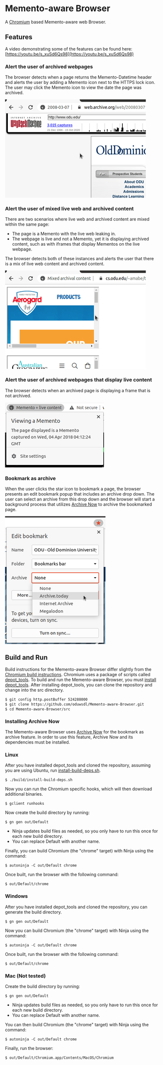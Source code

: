 
# Memento-aware Browser
A [Chromium](https://www.chromium.org/Home) based Memento-aware web Browser.

## Features

A video demonstrating some of the features can be found here: [https://youtu.be/s_xuSd6Qs98](https://youtu.be/s_xuSd6Qs98)

### Alert the user of archived webpages

The browser detects when a page returns the Memento-Datetime header and alerts the user by adding a Memento icon next to the HTTPS lock icon. The user may click the Memento icon to view the date the page was archived.

![](docs/GIFs/memento-popup.gif?raw=true)

### Alert the user of mixed live web and archived content

There are two scenarios where live web and archived content are mixed within the same page:

  * The page is a Memento with the live web leaking in.
  * The webpage is live and not a Memento, yet it is displaying archived content, such as with iframes that display Mementos on the live webpage.
  
The browser detects both of these instances and alerts the user that there is a mix of live web content and archived content.

![](docs/GIFs/mixed-archival-content.gif?raw=true)

### Alert the user of archived webpages that display live content

The browser detects when an archived page is displaying a frame that is not archived.

![](docs/images/memento-plus-live-content.png?raw=true)

### Bookmark as archive

When the user clicks the star icon to bookmark a page, the browser presents an edit bookmark popup that includes an archive drop down. The user can select an archive from this drop down and the browser will start a background process that utilizes [Archive Now](https://github.com/oduwsdl/archivenow) to archive the bookmarked page.

![](docs/images/bookmark-as-archive.png?raw=true)

## Build and Run
Build instructions for the Memento-aware Browser differ slightly from the [Chromium build instructions](https://www.chromium.org/developers/how-tos/get-the-code).
Chromium uses a package of scripts called [depot_tools](https://dev.chromium.org/developers/how-tos/depottools). To build and run the Memento-aware Browser, you must [install depot_tools](https://commondatastorage.googleapis.com/chrome-infra-docs/flat/depot_tools/docs/html/depot_tools_tutorial.html#_setting_up).
After installing depot_tools, you can clone the repository and change into the src directory.
```
$ git config http.postBuffer 524288000
$ git clone https://github.com/oduwsdl/Memento-aware-Browser.git
$ cd Memento-aware-Browser/src
```

### Installing Archive Now

The Memento-aware Browser uses [Archive Now](https://github.com/oduwsdl/archivenow) for the bookmark as archive feature. In order to use this feature, Archive Now and its dependencies must be installed.

### Linux
After you have installed depot_tools and cloned the repository, assuming you are using Ubuntu, run [install-build-deps.sh](https://chromium.googlesource.com/chromium/src/+/master/build/install-build-deps.sh).
```
$ ./build/install-build-deps.sh
```
Now you can run the Chromium specific hooks, which will then download additional binaries.
```
$ gclient runhooks
```
Now create the build directory by running:
```
$ gn gen out/Default
```
* Ninja updates build files as needed, so you only have to run this once for each new build directory.
* You can replace Default with another name.

Finally, you can build Chromium (the "chrome" target) with Ninja using the command:
```
$ autoninja -C out/Default chrome
```
Once built, run the browser with the following command:
```
$ out/Default/chrome
```
### Windows
After you have installed depot_tools and cloned the repository, you can generate the build directory.
```
$ gn gen out/Default
```
Now you can build Chromium (the "chrome" target) with Ninja using the command:
```
$ autoninja -C out/Default chrome
```
Once built, run the browser with the following command:
```
$ out/Default/chrome
```
### Mac (Not tested)
Create the build directory by running:
```
$ gn gen out/Default
```
* Ninja updates build files as needed, so you only have to run this once for each new build directory.
* You can replace Default with another name.

You can then build Chromium (the "chrome" target) with Ninja using the command:
```
$ autoninja -C out/Default chrome
```
Finally, run the browser:
```
$ out/Default/Chromium.app/Contents/MacOS/Chromium
```
